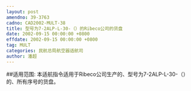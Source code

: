 ```yaml
---
layout: post
amendno: 39-3763
cadno: CAD2002-MULT-38
title: 型号为7-2ALP-L-30-（）的Ribeco公司的货盘
date: 2002-09-15 00:00:00 +0800
effdate: 2002-09-15 00:00:00 +0800
tag: MULT
categories: 民航总局航空器适航司
author: 潘超
---
```


##适用范围:
本适航指令适用于Ribeco公司生产的、型号为7-2ALP-L-30-（）的、所有序号的货盘。

